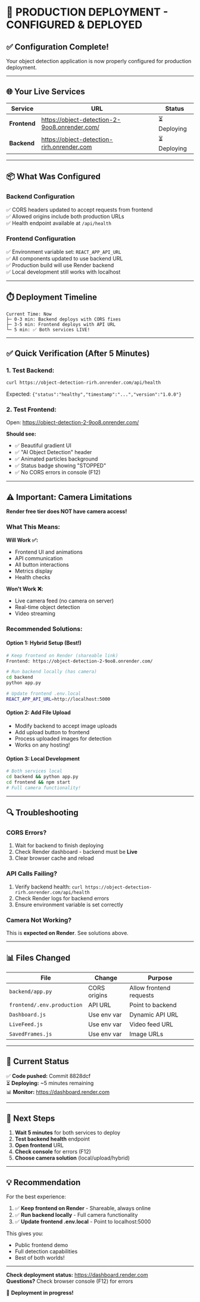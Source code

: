 # 🎯 PRODUCTION DEPLOYMENT - CONFIGURED & DEPLOYED

## ✅ Configuration Complete!

Your object detection application is now properly configured for production deployment.

---

## 🌐 Your Live Services

| Service | URL | Status |
|---------|-----|--------|
| **Frontend** | https://object-detection-2-9oo8.onrender.com/ | ⏳ Deploying |
| **Backend** | https://object-detection-rirh.onrender.com | ⏳ Deploying |

---

## 📦 What Was Configured

### **Backend Configuration**
✅ CORS headers updated to accept requests from frontend  
✅ Allowed origins include both production URLs  
✅ Health endpoint available at `/api/health`

### **Frontend Configuration**
✅ Environment variable set: `REACT_APP_API_URL`  
✅ All components updated to use backend URL  
✅ Production build will use Render backend  
✅ Local development still works with localhost

---

## ⏱️ Deployment Timeline

```
Current Time: Now
├─ 0-3 min: Backend deploys with CORS fixes
├─ 3-5 min: Frontend deploys with API URL
└─ 5 min: ✅ Both services LIVE!
```

---

## ✅ Quick Verification (After 5 Minutes)

### **1. Test Backend:**
```bash
curl https://object-detection-rirh.onrender.com/api/health
```
Expected: `{"status":"healthy","timestamp":"...","version":"1.0.0"}`

### **2. Test Frontend:**
Open: https://object-detection-2-9oo8.onrender.com/

**Should see:**
- ✅ Beautiful gradient UI
- ✅ "AI Object Detection" header
- ✅ Animated particles background
- ✅ Status badge showing "STOPPED"
- ✅ No CORS errors in console (F12)

---

## ⚠️ Important: Camera Limitations

**Render free tier does NOT have camera access!**

### What This Means:

**Will Work ✅:**
- Frontend UI and animations
- API communication
- All button interactions
- Metrics display
- Health checks

**Won't Work ❌:**
- Live camera feed (no camera on server)
- Real-time object detection
- Video streaming

### Recommended Solutions:

#### **Option 1: Hybrid Setup (Best!)**
```bash
# Keep frontend on Render (shareable link)
Frontend: https://object-detection-2-9oo8.onrender.com/

# Run backend locally (has camera)
cd backend
python app.py

# Update frontend .env.local
REACT_APP_API_URL=http://localhost:5000
```

#### **Option 2: Add File Upload**
- Modify backend to accept image uploads
- Add upload button to frontend
- Process uploaded images for detection
- Works on any hosting!

#### **Option 3: Local Development**
```bash
# Both services local
cd backend && python app.py
cd frontend && npm start
# Full camera functionality!
```

---

## 🔍 Troubleshooting

### **CORS Errors?**
1. Wait for backend to finish deploying
2. Check Render dashboard - backend must be **Live**
3. Clear browser cache and reload

### **API Calls Failing?**
1. Verify backend health: `curl https://object-detection-rirh.onrender.com/api/health`
2. Check Render logs for backend errors
3. Ensure environment variable is set correctly

### **Camera Not Working?**
This is **expected on Render**. See solutions above.

---

## 📊 Files Changed

| File | Change | Purpose |
|------|--------|---------|
| `backend/app.py` | CORS origins | Allow frontend requests |
| `frontend/.env.production` | API URL | Point to backend |
| `Dashboard.js` | Use env var | Dynamic API URL |
| `LiveFeed.js` | Use env var | Video feed URL |
| `SavedFrames.js` | Use env var | Image URLs |

---

## 🎯 Current Status

✅ **Code pushed:** Commit 8828dcf  
⏳ **Deploying:** ~5 minutes remaining  
📊 **Monitor:** https://dashboard.render.com  

---

## 🎉 Next Steps

1. **Wait 5 minutes** for both services to deploy
2. **Test backend health** endpoint
3. **Open frontend** URL
4. **Check console** for errors (F12)
5. **Choose camera solution** (local/upload/hybrid)

---

## 💡 Recommendation

For the best experience:

1. ✅ **Keep frontend on Render** - Shareable, always online
2. ✅ **Run backend locally** - Full camera functionality
3. ✅ **Update frontend .env.local** - Point to localhost:5000

This gives you:
- Public frontend demo
- Full detection capabilities
- Best of both worlds!

---

**Check deployment status:** https://dashboard.render.com  
**Questions?** Check browser console (F12) for errors

🚀 **Deployment in progress!**
